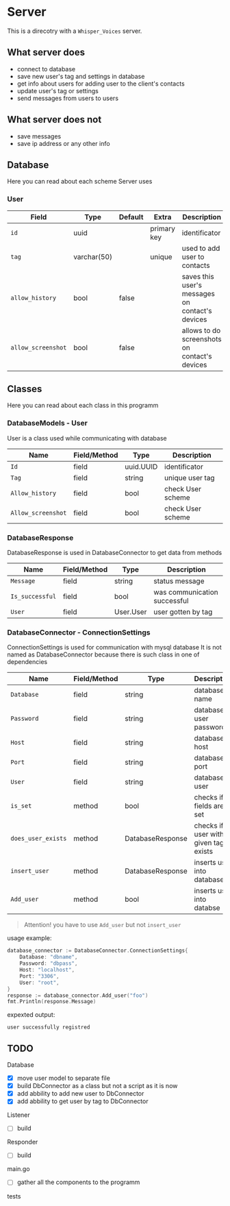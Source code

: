 # Server

This is a direcotry with a `Whisper_Voices` server.

## What server does

* connect to database
* save new user's tag and settings in database
* get info about users for adding user to the client's contacts
* update user's tag or settings
* send messages from users to users

## What server does not

* save messages
* save ip address or any other info

## Database

Here you can read about each scheme Server uses

### User

| Field             | Type          | Default   | Extra         | Description                                       |
|-------------------|---------------|-----------|---------------|---------------------------------------------------|
| `id`              | uuid          |           | primary key   | identificator                                     |
| `tag`             | varchar(50)   |           | unique        | used to add user to contacts                      |
| `allow_history`   | bool          | false     |               | saves this user's messages on contact's devices   |
| `allow_screenshot`| bool          | false     |               | allows to do screenshots on contact's devices     |

## Classes

Here you can read about each class in this programm

### DatabaseModels - User

User is a class used while communicating with database

| Name              | Field/Method  | Type          | Description       |
|-------------------|---------------|---------------|-------------------|
| `Id`              | field         | uuid.UUID     | identificator     |
| `Tag`             | field         | string        | unique user tag   |
| `Allow_history`   | field         | bool          | check User scheme |
| `Allow_screenshot`| field         | bool          | check User scheme |

### DatabaseResponse

DatabaseResponse is used in DatabaseConnector to get data from methods

| Name              | Field/Method  | Type          | Description                   |
|-------------------|---------------|---------------|-------------------------------|
| `Message`         | field         | string        | status message                |
| `Is_successful`   | field         | bool          | was communication successful  |
| `User`            | field         | User.User     | user gotten by tag            |

### DatabaseConnector - ConnectionSettings

ConnectionSettings is used for communication with mysql database
It is not named as DatabaseConnector because there is such class in one of dependencies

| Name              | Field/Method  | Type              | Description                           |
|-------------------|---------------|-------------------|---------------------------------------|
| `Database`        | field         | string            | database name                         |
| `Password`        | field         | string            | database user password                |
| `Host`            | field         | string            | database host                         |
| `Port`            | field         | string            | database port                         |
| `User`            | field         | string            | database user                         |
| `is_set`          | method        | bool              | checks if all fields are set          |
| `does_user_exists`| method        | DatabaseResponse  | checks if user with given tag exists  |
| `insert_user`     | method        | DatabaseResponse  | inserts user into database            |
| `Add_user`        | method        | bool              | inserts user into databse             |

> Attention! you have to use `Add_user` but not `insert_user`

usage example:
```go
database_connector := DatabaseConnector.ConnectionSettings{
    Database: "dbname",
    Password: "dbpass",
    Host: "localhost",
    Port: "3306",
    User: "root",
}
response := database_connector.Add_user("foo")
fmt.Println(response.Message)
```

expexted output:
```
user successfully registred
```

## TODO

Database
- [x] move user model to separate file
- [x] build DbConnector as a class but not a script as it is now
- [x] add abbility to add new user to DbConnector
- [x] add abbility to get user by tag to DbConnector

Listener
- [ ] build

Responder
- [ ] build

main.go
- [ ] gather all the components to the programm

tests
